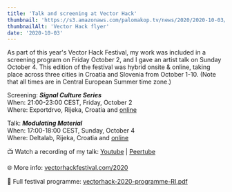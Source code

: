 ```yaml
---
title: 'Talk and screening at Vector Hack'
thumbnail: 'https://s3.amazonaws.com/palomakop.tv/news/2020/2020-10-03/vector_hack.jpg'
thumbnailAlt: 'Vector Hack flyer'
date: '2020-10-03'
---
```


As part of this year's Vector Hack Festival, my work was included in a screening program on Friday October 2, and I gave an artist talk on Sunday October 4. This edition of the festival was hybrid onsite &amp; online, taking place across three cities in Croatia and Slovenia from October 1-10. (Note that all times are in Central European Summer time zone.)

Screening: ***Signal Culture Series***<br/>When: 21:00-23:00 CEST, Friday, October 2<br>
Where: Exportdrvo, Rijeka, Croatia and <a href="https://vectorhackfestival.com/2020/project/paloma-kop/" rel="noopener" target="_blank">online</a>

Talk: ***Modulating Material***<br/>
When: 17:00-18:00 CEST, Sunday, October 4<br/>
Where: Deltalab, Rijeka, Croatia and <a href="https://vectorhackfestival.com/2020/project/paloma-kop/" rel="noopener" target="_blank">online</a>

📺 Watch a recording of my talk: <a href="https://youtu.be/I9AtBIv4V2I" rel="noopener" target="_blank">Youtube</a> | <a href="https://videos.scanlines.xyz/w/44HHcjHpf51jXBVwU6bvhd" rel="noopener" target="_blank">Peertube</a>

🌐 More info: <a href="https://vectorhackfestival.com/2020/" rel="noopener" target="_blank">vectorhackfestival.com/2020</a>

📄 Full festival programme: <a href="https://vectorhackfestival.com/2020/wp-content/uploads/2020/09/vectorhack-2020-programme-RI.pdf" rel="noopener" target="_blank">vectorhack-2020-programme-RI.pdf</a>

